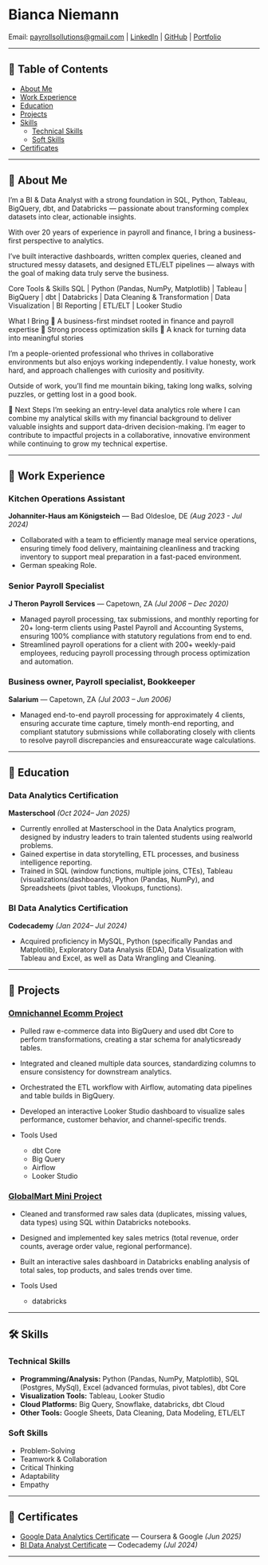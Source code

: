 # Bianca Niemann

Email: payrollsollutions@gmail.com | [LinkedIn](https://www.linkedin.com/in/bianca-niemann/) | [GitHub](https://github.com/BiancaNiemann) | [Portfolio](https://payrollsollutions.wixsite.com/bianca-niemann)

---

## 📌 Table of Contents
- [About Me](#About-Me)
- [Work Experience](#Work-Experience)
- [Education](#Education)
- [Projects](#Projects)
- [Skills](#Skills)
  - [Technical Skills](#technical-skills)
  - [Soft Skills](#soft-skills)
- [Certificates](#Certificates)

---

## 👤 About Me
I’m a BI & Data Analyst with a strong foundation in SQL, Python, Tableau, BigQuery, dbt, and Databricks — passionate about transforming complex datasets into clear, actionable insights.

With over 20 years of experience in payroll and finance, I bring a business-first perspective to analytics. 

​I’ve built interactive dashboards, written complex queries, cleaned and structured messy datasets, and designed ETL/ELT pipelines — always with the goal of making data truly serve the business.

​Core Tools & Skills
SQL | Python (Pandas, NumPy, Matplotlib) | Tableau | BigQuery | dbt | Databricks | Data Cleaning & Transformation | Data Visualization | BI Reporting | ETL/ELT | Looker Studio

What I Bring
🔹 A business-first mindset rooted in finance and payroll expertise
🔹 Strong process optimization skills
🔹 A knack for turning data into meaningful stories

​I’m a people-oriented professional who thrives in collaborative environments but also enjoys working independently. I value honesty, work hard, and approach challenges with curiosity and positivity.

​Outside of work, you’ll find me mountain biking, taking long walks, solving puzzles, or getting lost in a good book.

​🚀 Next Steps
I’m seeking an entry-level data analytics role where I can combine my analytical skills with my financial background to deliver valuable insights and support data-driven decision-making. I’m eager to contribute to impactful projects in a collaborative, innovative environment while continuing to grow my technical expertise.

---

## 💼 Work Experience

### Kitchen Operations Assistant
**Johanniter-Haus am Königsteich** — Bad Oldesloe, DE _(Aug 2023 - Jul 2024)_  
- Collaborated with a team to efficiently manage meal service operations, ensuring timely food delivery, maintaining cleanliness and tracking inventory to support meal preparation in a fast-paced environment.
- German speaking Role.

### Senior Payroll Specialist
**J Theron Payroll Services** — Capetown, ZA _(Jul 2006 – Dec 2020)_  
- Managed payroll processing, tax submissions, and monthly reporting for 20+ long-term clients using Pastel Payroll and Accounting Systems, ensuring 100% compliance with statutory regulations from end to end.
- Streamlined payroll operations for a client with 200+ weekly-paid employees, reducing payroll processing through process optimization and automation.

### Business owner, Payroll specialist, Bookkeeper 
**Salarium** — Capetown, ZA _(Jul 2003 – Jun 2006)_  
- Managed end-to-end payroll processing for approximately 4 clients, ensuring accurate time capture, timely month-end reporting, and compliant statutory submissions while collaborating closely with clients to resolve payroll discrepancies and ensureaccurate wage calculations.

---

## 💼 Education

### Data Analytics Certification
**Masterschool** _(Oct 2024– Jan 2025)_  
  - Currently enrolled at Masterschool in the Data Analytics program, designed by industry leaders to train talented students using realworld problems.
  - Gained expertise in data storytelling, ETL processes, and business intelligence reporting.
  - Trained in SQL (window functions, multiple joins, CTEs), Tableau (visualizations/dashboards), Python (Pandas, NumPy), and Spreadsheets (pivot tables, Vlookups, functions).

### BI Data Analytics Certification 
**Codecademy** _(Jan 2024– Jul 2024)_  
  - Acquired proficiency in MySQL, Python (specifically Pandas and Matplotlib), Exploratory Data Analysis (EDA), Data Visualization with Tableau and Excel, as well as Data Wrangling and Cleaning.

---

## 🚀 Projects

### [Omnichannel Ecomm Project](https://github.com/BiancaNiemann/Data_Analyst_Portfolio_Projects/tree/main/Omnichannel_Ecomm_Project)  
  - Pulled raw e-commerce data into BigQuery and used dbt Core to perform transformations, creating a star schema for analyticsready tables.
  - Integrated and cleaned multiple data sources, standardizing columns to ensure consistency for downstream analytics.
  - Orchestrated the ETL workflow with Airflow, automating data pipelines and table builds in BigQuery.
  - Developed an interactive Looker Studio dashboard to visualize sales performance, customer behavior, and channel-specific trends.
 
  - Tools Used
     - dbt Core
     - Big Query
     - Airflow
     - Looker Studio
  

### [GlobalMart Mini Project](https://github.com/BiancaNiemann/Data_Analyst_Portfolio_Projects/tree/main/databricks_Global_Mart_Mini-Project)  
  - Cleaned and transformed raw sales data (duplicates, missing values, data types) using SQL within Databricks notebooks.
  - Designed and implemented key sales metrics (total revenue, order counts, average order value, regional performance).
  - Built an interactive sales dashboard in Databricks enabling analysis of total sales, top products, and sales trends over time.
 
  - Tools Used
     - databricks

---

## 🛠 Skills

### Technical Skills
- **Programming/Analysis:** Python (Pandas, NumPy, Matplotlib), SQL (Postgres, MySql), Excel (advanced formulas, pivot tables), dbt Core
- **Visualization Tools:** Tableau, Looker Studio
- **Cloud Platforms:** Big Query, Snowflake, databricks, dbt Cloud
- **Other Tools:** Google Sheets, Data Cleaning, Data Modeling, ETL/ELT  

### Soft Skills
- Problem-Solving  
- Teamwork & Collaboration  
- Critical Thinking  
- Adaptability  
- Empathy  

---

## 📜 Certificates

- [Google Data Analytics Certificate](https://github.com/BiancaNiemann/Certificates/blob/main/Data_Analyst_Certs/Coursera%20-%20Google%20Data%20Analytics%20Full%20Cert.pdf) — Coursera & Google _(Jun 2025)_  
- [BI Data Analyst Certificate](https://github.com/BiancaNiemann/Certificates/blob/main/Data_Analyst_Certs/Codecademy%20-%20BI%20Data%20Analyst.pdf) — Codecademy _(Jul 2024)_  

---
